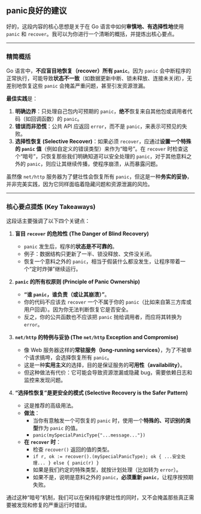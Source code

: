 ## panic良好的建议
好的，这段内容的核心思想是关于在 Go 语言中如何**审慎地、有选择性地**使用 `panic` 和 `recover`。我可以为你进行一个清晰的概括，并提炼出核心要点。

---

### 精简概括

Go 语言中，**不应盲目地恢复（recover）所有 `panic`**。因为 `panic` 会中断程序的正常执行，可能导致**状态不一致**（如数据更新中断、锁未释放、连接未关闭），无差别地恢复这些 `panic` 会掩盖严重问题，甚至引发资源泄漏。

**最佳实践**是：
1.  **明确边界**：只处理自己包内可预期的 `panic`，**绝不**恢复来自其他包或调用者代码（如回调函数）的 `panic`。
2.  **错误而非恐慌**：公共 API 应返回 `error`，而不是 `panic`，来表示可预见的失败。
3.  **选择性恢复 (Selective Recover)**：如果必须 `recover`，应通过**设置一个特殊的 `panic` 值**（例如自定义的错误类型）来作为“暗号”。在 `recover` 时检查这个“暗号”，只恢复那些我们明确知道可以安全处理的 `panic`，对于其他意料之外的 `panic`，则应让其继续传播，使程序崩溃，从而暴露问题。

虽然像 `net/http` 服务器为了健壮性会恢复所有 `panic`，但这是一种**务实的妥协**，并非完美实践，因为它同样面临着隐藏问题和资源泄漏的风险。

---

### 核心要点提炼 (Key Takeaways)

这段话主要强调了以下四个关键点：

1.  **盲目 `recover` 的危险性 (The Danger of Blind Recovery)**
    *   `panic` 发生后，程序的**状态是不可靠的**。
    *   例子：数据结构只更新了一半、锁没释放、文件没关闭。
    *   恢复一个意料之外的 `panic`，相当于假装什么都没发生，让程序带着一个“定时炸弹”继续运行。

2.  **`panic` 的所有权原则 (Principle of Panic Ownership)**
    *   **“谁 `panic`，谁负责（或让其崩溃）”**。
    *   你的代码不应该去 `recover` 一个不属于你的 `panic`（比如来自第三方库或用户回调）。因为你无法判断恢复它是否安全。
    *   反之，你的公共函数也不应该把 `panic` 抛给调用者，而应将其转换为 `error`。

3.  **`net/http` 的特例与妥协 (The `net/http` Exception and Compromise)**
    *   像 Web 服务器这样的**常驻服务（long-running services）**，为了不被单个请求搞垮，会选择恢复所有 `panic`。
    *   这是一种**实用主义**的选择，目的是保证服务的**可用性（availability）**。
    *   但这种做法有代价：它可能会导致资源泄漏或隐藏 bug，需要依赖日志和监控来发现问题。

4.  **“选择性恢复”是更安全的模式 (Selective Recovery is the Safer Pattern)**
    *   这是推荐的高级用法。
    *   **做法**：
        *   当你有意触发一个可恢复的 `panic` 时，使用一个**特殊的、可识别的类型**作为 `panic` 的值。
        *   `panic(mySpecialPanicType{"...message..."})`
    *   **在 `recover` 时**：
        *   检查 `recover()` 返回的值的类型。
        *   `if r, ok := recover().(mySpecialPanicType); ok { ...安全处理... } else { panic(r) }`
        *   如果是我们约定的特殊类型，就按计划处理（比如转为 `error`）。
        *   如果不是，说明是意料之外的 `panic`，**必须重新 `panic`**，让程序按预期失败。

通过这种“暗号”机制，我们可以在保持程序健壮性的同时，又不会掩盖那些真正需要被发现和修复的严重运行时错误。